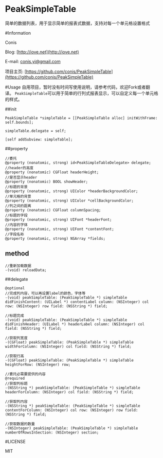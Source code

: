 PeakSimpleTable
===============

简单的数据列表，用于显示简单的报表式数据，支持对每一个单元格设置格式

#Information

Conis

Blog: [http://iove.net](http://iove.net)

E-mail: [conis.yi@gmail.com](conis.yi@gmail.com)

项目主页: [https://github.com/conis/PeakSimpleTable](https://github.com/conis/PeakSimpleTable)

#Usage
自用项目，暂时没有时间写使用说明，请参考代码，欢迎Fork或者翻译。
`PeakSimpleTable`可以用于简单的行列式报表显示，可以自定义每一个单元格的样式。

##init

	PeakSimpleTable *simpleTable = [[PeakSimpleTable alloc] initWithFrame: self.bounds];
	
	simpleTable.delegate = self;
	
	[self addSubview: simpleTable];

##property

	//委托
	@property (nonatomic, strong) id<PeakSimpleTableDelegate> delegate;
	//header的高度
	@property (nonatomic) CGFloat headerHeight;
	//是否显示header
	@property (nonatomic) BOOL showHeader;
	//标题的背景
	@property (nonatomic, strong) UIColor *headerBackgroundColor;
	//单元格的背景
	@property (nonatomic, strong) UIColor *cellBackgroundColor;
	//列之间的距离
	@property (nonatomic) CGFloat columnSpacing;
	//标题的字段
	@property (nonatomic, strong) UIFont *headerFont;
	//内容的字体
	@property (nonatomic, strong) UIFont *contentFont;
	//字段名称
	@property (nonatomic, strong) NSArray *fields;

## method
	//重新加载数据
	-(void) reloadData;
##delegate

	@optional
	//完成列内容，可以再设置label的颜色，字体等
	-(void) peakSimpleTable: (PeakSimpleTable *) simpleTable didFinishContent: (UILabel *) contentLabel column: (NSInteger) col row: (NSInteger) row field: (NSString *) field;
	
	//标题完成
	-(void) peakSimpleTable: (PeakSimpleTable *) simpleTable didFinishHeader: (UILabel *) headerLabel column: (NSInteger) col field: (NSString *) field;
	
	//获取列宽度
	-(CGFloat) peakSimpleTable: (PeakSimpleTable *) simpleTable widthForColumn: (NSInteger) col field: (NSString *) field;
	
	//获取行高
	-(CGFloat) peakSimpleTable: (PeakSimpleTable *) simpleTable heightForRow: (NSInteger) row;
	
	//委托必需要提供的内容
	@required
	//获取列标题
	-(NSString *) peakSimpleTable: (PeakSimpleTable *) simpleTable headerForColumn: (NSInteger) col field: (NSString *) field;
	
	//获取列内容
	-(NSString *) peakSimpleTable: (PeakSimpleTable *) simpleTable contentForColumn: (NSInteger) col row: (NSInteger) row field: (NSString *) field;
	
	//获取数据的数量
	-(NSInteger) peakSimpleTable: (PeakSimpleTable *) simpleTable numberOfRowsInSection: (NSInteger) section;

#LICENSE

MIT

